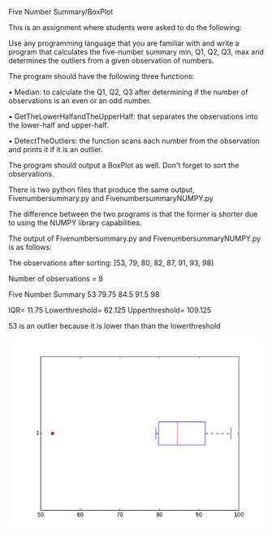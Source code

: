 
Five Number Summary/BoxPlot

This is an assignment where students were asked to do the following:

Use any programming language that you are familiar with and write a program that calculates the five-number summary min, Q1, Q2, Q3, max and determines the outliers from a given observation of numbers.

The program should have the following three functions:

•	Median: to calculate the Q1, Q2, Q3 after determining if the number of observations is an even or an odd number. 

•	GetTheLowerHalfandTheUpperHalf: that separates the observations into the lower-half and upper-half.

•	DetectTheOutliers: the function scans each number from the observation and prints it if it is an outlier.

The program should output a BoxPlot as well.
Don't forget to sort the observations.

There is two python files that produce the same output,
Fivenumbersummary.py and
 FivenumbersummaryNUMPY.py

The difference between the two programs is that the former is shorter due to using the NUMPY library capabilities.


The output of Fivenumbersummary.py and FivenumbersummaryNUMPY.py is as follows:

The observations after sorting:  [53, 79, 80, 82, 87, 91, 93, 98]

Number of observations =   8

Five Number Summary  53 79.75 84.5 91.5 98

IQR=  11.75
Lowerthreshold=  62.125
Upperthreshold=  109.125

53 is an outlier because it is lower than than the lowerthreshold

![Screenshot](boxplotnumpy.png)

